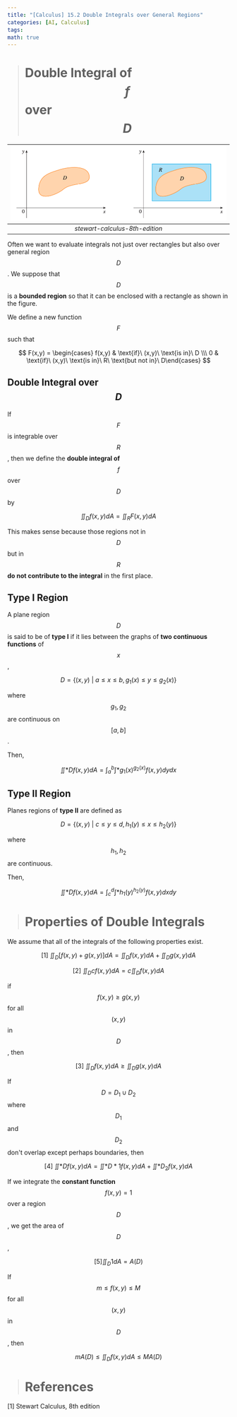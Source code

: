 ```yaml
---
title: "[Calculus] 15.2 Double Integrals over General Regions"
categories: [AI, Calculus]
tags: 
math: true
---
```



> # Double Integral of $$f$$ over $$D$$

| ![joint](/assets/img/MATH/calculus/ch15_1.png) |
| :--------------------------------------------: |
|         _stewart-calculus-8th-edition_         |

Often we want to evaluate integrals not just over rectangles but also over general region $$D$$. We suppose that $$D$$ is a **bounded region** so that it can be enclosed with a rectangle as shown in the figure.

We define a new function $$F$$ such that

$$ F(x,y) = \begin{cases} f(x,y) & \text{if}\ (x,y)\ \text{is in}\ D \\\ 0 & \text{if}\ (x,y)\ \text{is in}\ R\ \text{but not in}\ D\end{cases} $$

## Double Integral over $$D$$

If $$F$$ is integrable over $$R$$, then we define the **double integral of** $$f$$ over $$D$$ by

$$ \iint_D f(x,y)dA = \iint_R F(x,y)dA $$

This makes sense because those regions not in $$D$$ but in $$R$$ **do not contribute to the integral** in the first place.

## Type I Region

A plane region $$D$$ is said to be of **type I** if it lies between the graphs of **two continuous functions** of $$x$$,

$$ D = \{ (x,y)\ \vert \ a \leq x \leq b, g_1(x) \leq y \leq g_2(x) \} $$

where $$g_1, g_2$$ are continuous on $$[a,b]$$.

Then,

$$ \iint*D f(x,y)dA = \int_a^b\int*{g_1(x)}^{g_2(x)}f(x,y)dydx $$

## Type II Region

Planes regions of **type II** are defined as

$$ D = \{ (x,y)\ \vert \ c \leq y \leq d, h_1(y) \leq x \leq h_2(y) \} $$

where $$h_1, h_2$$ are continuous.

Then,

$$ \iint*D f(x,y)dA = \int_c^d \int*{h_1(y)}^{h_2(y)}f(x,y)dxdy $$

> # Properties of Double Integrals

We assume that all of the integrals of the following properties exist.

$$ [1]\ \iint_D [f(x,y) + g(x,y)]dA = \iint_Df(x,y)dA + \iint_Dg(x,y)dA $$

$$ [2]\ \iint_D cf(x,y)dA = c \iint_D f(x,y)dA $$

if $$f(x,y) \geq g(x,y)$$ for all $$(x,y)$$ in $$D$$, then

$$ [3]\ \iint_D f(x,y)dA \geq \iint_D g(x,y)dA $$

If $$D=D_1 \cup D_2$$ where $$D_1$$ and $$D_2$$ don't overlap except perhaps boundaries, then

$$ [4]\ \iint*D f(x,y)dA = \iint*{D*1}f(x,y)dA + \iint*{D_2}f(x,y)dA $$

If we integrate the **constant function** $$f(x,y)=1$$ over a region $$D$$, we get the area of $$D$$,

$$ [5] \iint_D 1 dA = A(D) $$

If $$m \leq f(x,y) \leq M$$ for all $$(x,y)$$ in $$D$$, then

$$ m A(D) \leq \iint_D f(x,y)dA \leq MA(D) $$

> # References

[1] Stewart Calculus, 8th edition
